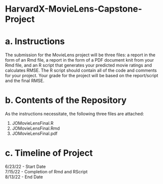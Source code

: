 # HarvardX-MovieLens-Capstone-Project


# a. Instructions
The submission for the MovieLens project will be three files: a report in the form of an Rmd file, a report in the form of a PDF document knit from your Rmd file, and an R script that generates your predicted movie ratings and calculates RMSE. The R script should contain all of the code and comments for your project. Your grade for the project will be based on the report/script and the final RMSE.

# b. Contents of the Repository
As the instructions necessitate, the following three files are attached: <br />
1. JOMovieLensFinal.R <br />
2. JOMovieLensFinal.Rmd <br />
3. JOMovieLensFinal.pdf <br />

# c. Timeline of Project
6/23/22 - Start Date <br />
7/15/22 - Completion of Rmd and RScript <br />
8/13/22 - End Date <br />

